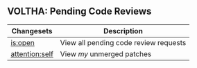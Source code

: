 VOLTHA: Pending Code Reviews
----------------------------

| Changesets | Description |
| ---------- | ----------- |
| [is:open](https://gerrit.opencord.org/q/is:open) | View all pending code review requests |
| [attention:self](https://gerrit.opencord.org/q/attention:self) | View *my* unmerged patches |
